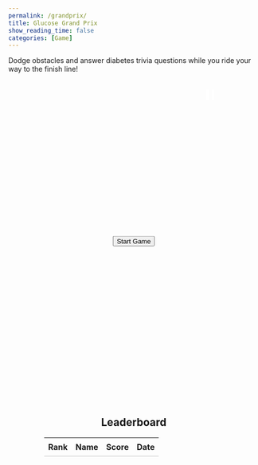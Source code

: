 ```yaml
---
permalink: /grandprix/
title: Glucose Grand Prix
show_reading_time: false
categories: [Game]
---
```

<style>
#canvasContainer {
  position: relative;
  width: 360px;
  height: 639px;
  margin: 0 auto;
}

    
canvas {
    display: block;
    margin: 0 auto;
}

#startButtonContainer {
  z-index: 7;
  display: inline block;
}

.popup-overlay {
  position: fixed;
  top: 0;
  left: 0;
  width: 100%;
  height: 100%;
  background-color: rgba(0,0,0,0.75); /* Slightly transparent for polish */
  display: flex;
  align-items: center;
  justify-content: center;
  z-index: 10;
}

.popup-content {
  background: #58A618;
  padding: 2rem;
  border-radius: 10px;
  text-align: center;
  max-width: 400px;
  width: 90%;
}

.popup-content p {
  color: black;
  font-size: 1.2rem;
  font-weight: bold;
}

.popup-content button {
  margin-top: 0.75rem;
  padding: 0.5rem 1rem;
  background-color: #007bff;
  color: white;
  border: none;
  border-radius: 5px;
  cursor: pointer;
}

.popup-content button:hover {
  background-color: #0056b3;
}
.center-overlay {
  position: absolute;
  top: 50%;
  left: 50%;
  transform: translate(-50%, -50%);
  z-index: 10;
}

#pauseButton {
  position: absolute;
  top: 10px;
  right: 10px;
  z-index: 5;
  background: transparent;
  border: none;
  cursor: pointer;
  padding: 0;
}

#pauseButton img {
  width: 32px;
  height: 32px;
}

#nameInputContainer {
  display: none; 
  position: absolute; 
  top: 60%; 
  left: 50%; 
  transform: translate(-50%, 0); 
  text-align: center;
}
#playerName {
  padding: 8px; 
  font-size: 16px;
}
#submitScore {
  padding: 8px 12px; 
  font-size: 16px;
  margin-top: 10px;
}

#leaderboardContainer {
  text-align:center; 
  margin-top: 2rem;
}
#leaderboard {
  margin: 0 auto; 
  border-collapse: collapse;
}
</style>
<div id="help">
  Dodge obstacles and answer diabetes trivia questions while you ride your way to the finish line!
</div><br>


<div id="canvasContainer">
  <div id="startButtonContainer" class="center-overlay">
    <button id="startButton">Start Game</button>
  </div>
  <button id="pauseButton" aria-label="Pause/Play">
  <svg id="pauseIcon" width="32" height="32" viewBox="0 0 24 24" fill="white" xmlns="http://www.w3.org/2000/svg">
    <rect x="6" y="4" width="4" height="16" />
    <rect x="14" y="4" width="4" height="16" />
  </svg>
</button>
<canvas id="gameCanvas" width="360" height="639"></canvas>

<div id="leaderboardContainer">
  <h2>Leaderboard</h2>
  <table id="leaderboard">
    <thead>
      <tr>
        <th style="padding: 0.5rem; border-bottom: 1px solid #ccc;">Rank</th>
        <th style="padding: 0.5rem; border-bottom: 1px solid #ccc;">Name</th>
        <th style="padding: 0.5rem; border-bottom: 1px solid #ccc;">Score</th>
        <th style="padding: 0.5rem; border-bottom: 1px solid #ccc;">Date</th>
      </tr>
    </thead>
    <tbody id="leaderboardBody">
      <!-- Entries here -->
    </tbody>
  </table>
</div>


<div id="nameInputContainer">
  <input id="playerName" type="text" placeholder="Your Name" maxlength="64"/>
  <button id="submitScore">Submit</button>
</div>

</div>

<div id="triviaModal" class="popup-overlay" style="display: none;">
  <div class="popup-content">
    <p id="triviaQuestion"></p>
    <div id="triviaOptions" style="margin-top: 1rem;"></div>
    <button id="close-popup" style="display: none;">OK</button>
  </div>
</div>



<script type="module">
  import { pythonURI, fetchOptions } from '{{ site.baseurl }}/assets/js/api/config.js';

  const canvas = document.getElementById("gameCanvas");
  const ctx = canvas.getContext("2d");
  const startButton = document.getElementById("startButton");
  const pauseButton = document.getElementById("pauseButton");

  const assets = {
    background: {
      src: "{{site.baseurl}}/images/grandprix/road.jpg",
    },
    obstacles: {
      blood: {
        src: "{{site.baseurl}}/images/grandprix/blood.png",
      },
      sugar: {
        src: "{{site.baseurl}}/images/grandprix/sugar.png",
      },
      pancreas: {
        src: "{{site.baseurl}}/images/grandprix/pancreas.png",
      }
    },
    cars: {
      default: {
        src: "{{site.baseurl}}/images/grandprix/default.png",
        width: 256,
        height: 256
      },
      audi: {
        src: "{{site.baseurl}}/images/grandprix/audi.png",
        width: 256,
        height: 256
      },
      viper: {
        src: "{{site.baseurl}}/images/grandprix/viper.png",
        width: 256,
        height: 256
      },
      truck: {
        src: "{{site.baseurl}}/images/grandprix/truck.png",
        width: 256,
        height: 256
      }
    }
  };

  function loadImage(src) {
    return new Promise((resolve, reject) => {
      const img = new Image();
      img.onload = () => resolve(img);
      img.onerror = reject;
      img.src = src;
    });
  }

  // Game state
  let bgImg, carImg;
  const carScale = 0.4;
  const carWidth = assets.cars.default.width * carScale;
  const carHeight = assets.cars.default.height * carScale;
  let carX, carY;

  let obstacles = [];
  const obstacleWidth = 40;
  const obstacleHeight = 40;
  let obstacleSpawnThreshold = 200;
  let distanceSinceLastObstacle = 0;
  let obstacleImages = {};

  const carSpeed = 5;
  let backgroundY;
  const backgroundSpeed = 2;

  let keys = { a: false, d: false };
  let isRunning = false;
  let isPaused = false;

  let lives = 3;
  let isGameOver = false;
  let points = 0;
  let gameOverPopupShown = false;

  let collisionCooldown = 5; // Prevent multiple hits from one obstacle
  let wobbleFrames = 0;
  let wobbleDirection = 1;

  let triviaInterval;
  let triviaIndex = 1;
  let showingTrivia = false;
  let triviaTimeout;

  const pauseIcon = document.getElementById("pauseIcon");


function scheduleNextTrivia() {
  triviaTimeout = setTimeout(() => {
    if (!isPaused && !isGameOver) {
      showTrivia();
    }
  }, 10000); // wait 10 seconds *after* last one was closed
}


  function resetGameState() {
    carX = canvas.width / 2 - carWidth / 2;
    carY = canvas.height - carHeight - 20;
    backgroundY = 0;
    obstacles = [];
    distanceSinceLastObstacle = 0;
    keys = { a: false, d: false };
    lives = 3;
    isGameOver = false;
    points = 0;
    wobbleFrames = 0;
    gameOverPopupShown = false;
    document.getElementById("nameInputContainer").style.display = "none";
  }


  class Obstacle {
    constructor(x, y, image) {
      this.x = x;
      this.y = y;
      this.image = image;
      this.width = obstacleWidth;
      this.height = obstacleHeight;
      this.hasCollided = false;
    }

    update() {
      this.y += backgroundSpeed;
    }

    draw(ctx) {
      ctx.drawImage(this.image, this.x, this.y, this.width, this.height);
    }
  }

  function setupKeyboard() {
    document.addEventListener("keydown", (e) => {
      if (e.key.toLowerCase() === "a") keys.a = true;
      if (e.key.toLowerCase() === "d") keys.d = true;
    });

    document.addEventListener("keyup", (e) => {
      if (e.key.toLowerCase() === "a") keys.a = false;
      if (e.key.toLowerCase() === "d") keys.d = false;
    });
  }

  startButton.addEventListener("click", () => {
  document.getElementById("startButtonContainer").style.display = "none";
  if (!isRunning) {
    isRunning = true;
    isPaused = false;
    setupKeyboard();
    requestAnimationFrame(gameLoop);
    startButton.textContent = "Restart Game";
  } else {
    resetGameState();
    isPaused = false;
    drawStaticScene();
    triviaIndex = 1;
    requestAnimationFrame(gameLoop);
  }
});


pauseButton.addEventListener("click", () => {
  if (isRunning) {
    isPaused = !isPaused;

    const pauseIcon = document.getElementById("pauseIcon");

    pauseIcon.innerHTML = isPaused
      ? `<polygon points="6,4 20,12 6,20" />` // Play triangle
      : `<rect x="6" y="4" width="4" height="16" />
         <rect x="14" y="4" width="4" height="16" />`; // Pause bars

    if (!isPaused) {
      requestAnimationFrame(gameLoop);
    }
  }
});



  async function initGame() {
    try {
      bgImg = await loadImage(assets.background.src);
      carImg = await loadImage(assets.cars.default.src);

      const obstacleNames = Object.keys(assets.obstacles);
      for (const name of obstacleNames) {
        obstacleImages[name] = await loadImage(assets.obstacles[name].src);
      }

      setInterval(() => {
        if (isRunning && !isPaused && !showingTrivia && !isGameOver) {
          showTrivia();
        }
      }, 10000);

      setInterval(() => {
        if (isRunning && !isPaused && !isGameOver && !showingTrivia) {
          points += 5;
        }
      }, 1000);

      resetGameState();
      drawStaticScene();
    } catch (e) {
      console.error("Image loading error:", e);
    }
  }

async function showTrivia() {
  if (isGameOver || isPaused || showingTrivia) return;
  try {
    showingTrivia = true;
    isPaused = true;

    const res = await fetch(`${pythonURI}/api/trivia/${triviaIndex}`, fetchOptions);
    const data = await res.json();

    triviaIndex++;

    document.getElementById("triviaQuestion").textContent = data.question;
    const optionsContainer = document.getElementById("triviaOptions");
    optionsContainer.innerHTML = "";

    data.answers.forEach((ans) => {
      const btn = document.createElement("button");
      btn.textContent = `${ans.answer_id}: ${ans.answer}`;
      btn.onclick = () => handleTriviaAnswer(ans.answer_id, data.correct_answer);
      optionsContainer.appendChild(btn);
    });

    document.getElementById("triviaModal").style.display = "flex";
    document.getElementById("close-popup").style.display = "none";

  } catch (err) {
    console.error("Error showing trivia:", err);
    showingTrivia = false;
    isPaused = false;
  }
}

function handleTriviaAnswer(selectedId, correctId) {
  const isCorrect = selectedId === correctId;

  const resultText = isCorrect
    ? "Correct! Keep going!"
    : "Wrong! You lost a life.";

  document.getElementById("triviaQuestion").textContent = resultText;
  document.getElementById("triviaOptions").innerHTML = "";
  document.getElementById("close-popup").style.display = "inline-block";

  if (!isCorrect) {
    lives--;

    if (lives <= 0) {
      isGameOver = true;
      draw();
    }
  }
}

document.getElementById("close-popup").addEventListener("click", () => {
  document.getElementById("triviaModal").style.display = "none";
  showingTrivia = false;
  isPaused = false;
  if (!isGameOver) {
    requestAnimationFrame(gameLoop);
    scheduleNextTrivia(); 
  }
});

  function drawStaticScene() {
    ctx.drawImage(bgImg, 0, 0, canvas.width, canvas.height);
    ctx.drawImage(carImg, carX, carY, carWidth, carHeight);
  }

  function update() {
    if (keys.a) carX -= carSpeed;
    if (keys.d) carX += carSpeed;

    carX = Math.max(0, Math.min(canvas.width - carWidth, carX));
    
    distanceSinceLastObstacle += backgroundSpeed;

    if (distanceSinceLastObstacle >= obstacleSpawnThreshold) {
      distanceSinceLastObstacle = 0;

      const types = Object.keys(obstacleImages);
      const randomType = types[Math.floor(Math.random() * types.length)];
      const image = obstacleImages[randomType];

      const x = Math.random() * (canvas.width - obstacleWidth);
      const y = -obstacleHeight;

      obstacles.push(new Obstacle(x, y, image));
    }

    obstacles.forEach((o) => o.update());

    // Check collisions
    for (let i = obstacles.length - 1; i >= 0; i--) {
  const o = obstacles[i];

  if (o.y > canvas.height) {
    obstacles.splice(i, 1);
    continue;
  }

  const collision = !(
    carX + carWidth < o.x ||
    carX > o.x + o.width ||
    carY + carHeight < o.y ||
    carY > o.y + o.height
  );

  if (collision && !o.hasCollided) {
    o.hasCollided = true;
    lives--;
    wobbleFrames = 30;

  if (isGameOver) return;

    if (lives <= 0) {
      isGameOver = true;
    }
  }
}

    // Wobble effect
  if (wobbleFrames > 0) {
    carX += wobbleDirection * 2;
    wobbleDirection *= -1;
    wobbleFrames--;
  }

    backgroundY += backgroundSpeed;
    if (backgroundY >= canvas.height) {
      backgroundY = 0;
    }
  }

  function draw() {
    ctx.drawImage(bgImg, 0, backgroundY - canvas.height, canvas.width, canvas.height);
    ctx.drawImage(bgImg, 0, backgroundY, canvas.width, canvas.height);

    obstacles.forEach((o) => o.draw(ctx));

    ctx.drawImage(carImg, carX, carY, carWidth, carHeight);

    // Draw lives with black background box
    ctx.font = "20px Arial";
    const livesText = `Lives: ${lives}`;
    const textX = 10;
    const textY = 30;
    const padding = 6;

    const textWidth = ctx.measureText(livesText).width;
    const textHeight = 20; // Approx height for 20px font

    // Draw black background box behind the text
    ctx.fillStyle = "black";
    ctx.fillRect(textX - padding, textY - textHeight + 4, textWidth + padding * 2, textHeight + 4);

    // Draw white text on top
    ctx.fillStyle = "white";
    ctx.fillText(livesText, textX, textY);

    // Draw score below lives
    const scoreText = `Score: ${points}`;
    const scoreY = textY + 30;

    const scoreWidth = ctx.measureText(scoreText).width;

    ctx.fillStyle = "black";
    ctx.fillRect(textX - padding, scoreY - textHeight + 4, scoreWidth + padding * 2, textHeight + 4);

    ctx.fillStyle = "white";
    ctx.fillText(scoreText, textX, scoreY);

    // Game over
    if (isGameOver) {
    ctx.fillStyle = "rgba(0, 0, 0, 0.5)";
    ctx.fillRect(0, 0, canvas.width, canvas.height);
    ctx.fillStyle = "red";
    ctx.font = "40px Arial";
    ctx.textAlign = "center";
    ctx.fillText("GAME OVER", canvas.width / 2, canvas.height / 2 - 30);

    if (!gameOverPopupShown) {
      document.getElementById("nameInputContainer").style.display = "block";
      gameOverPopupShown = true;
    }
  }
}

document.getElementById("submitScore").addEventListener("click", async () => {
  const name = document.getElementById("playerName").value.trim() || "Anonymous";
  const score = points;
  const date = new Date().toISOString().split("T")[0];

  try {
    const res = await fetch(`${pythonURI}/api/racing`, {
      method: "POST",
      headers: { "Content-Type": "application/json" },
      body: JSON.stringify({ name, score, date }),
    });

    if (res.ok) {
      alert("Score submitted!");
      loadLeaderboard();
    } else {
      alert("Failed to submit score.");
    }
  } catch (err) {
    console.error("Submit error:", err);
    alert("Error submitting score.");
  }

  // Hide input after submission
  document.getElementById("nameInputContainer").style.display = "none";
  
  // Show centered start button container
  document.getElementById("startButtonContainer").style.display = "block";
  startButton.textContent = "Restart Game";
});

  function gameLoop() {
  if (!isRunning || isPaused) return;
  update();
  draw();
  if (!isGameOver) {
    requestAnimationFrame(gameLoop);
  }
}

async function loadLeaderboard() {
  try {
    const res = await fetch(`${pythonURI}/api/racing`);
    const data = await res.json();

    // Sort the data from highest to lowest score before the loop
    data.sort((a, b) => b.score - a.score);

    const leaderboardBody = document.getElementById("leaderboardBody");
    leaderboardBody.innerHTML = "";

    data.forEach((entry, index) => {
      const row = document.createElement("tr");

      row.innerHTML = `
        <td style="padding: 0.5rem;">${index + 1}</td>
        <td style="padding: 0.5rem;">${entry.name}</td>
        <td style="padding: 0.5rem;">${entry.score}</td>
        <td style="padding: 0.5rem;">${entry.date}</td>
      `;

      leaderboardBody.appendChild(row);
    });
  } catch (err) {
    console.error("Failed to load leaderboard:", err);
  }
}


// Load leaderboard on page load
window.addEventListener("DOMContentLoaded", loadLeaderboard);

  initGame();
</script>